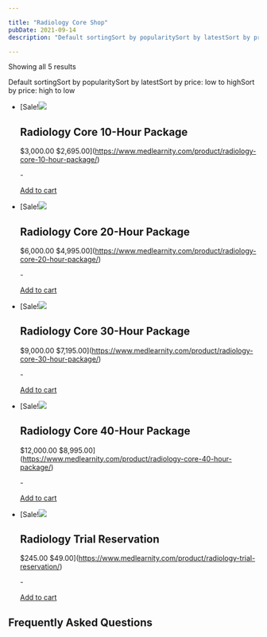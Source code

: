 ```yaml
---

title: "Radiology Core Shop"
pubDate: 2021-09-14
description: "Default sortingSort by popularitySort by latestSort by price: low to highSort by price: high to low"

---
```



Showing all 5 results

Default sortingSort by popularitySort by latestSort by price: low to highSort by price: high to low

- [Sale!![](https://i2xfwztd2ksbegse.public.blob.vercel-storage.com/wp/2021/03/10-Hour-300x300.png)
    
    ## Radiology Core 10-Hour Package
    
    $3,000.00 $2,695.00](https://www.medlearnity.com/product/radiology-core-10-hour-package/)
    
    \-
    
    [Add to cart](?add-to-cart=4710)
- [Sale!![](https://i2xfwztd2ksbegse.public.blob.vercel-storage.com/wp/2021/03/20-Hour-300x300.png)
    
    ## Radiology Core 20-Hour Package
    
    $6,000.00 $4,995.00](https://www.medlearnity.com/product/radiology-core-20-hour-package/)
    
    \-
    
    [Add to cart](?add-to-cart=4713)
- [Sale!![](https://i2xfwztd2ksbegse.public.blob.vercel-storage.com/wp/2021/03/30-Hours-300x300.png)
    
    ## Radiology Core 30-Hour Package
    
    $9,000.00 $7,195.00](https://www.medlearnity.com/product/radiology-core-30-hour-package/)
    
    \-
    
    [Add to cart](?add-to-cart=4715)
- [Sale!![](https://i2xfwztd2ksbegse.public.blob.vercel-storage.com/wp/2021/03/40-Hour-300x300.png)
    
    ## Radiology Core 40-Hour Package
    
    $12,000.00 $8,995.00](https://www.medlearnity.com/product/radiology-core-40-hour-package/)
    
    \-
    
    [Add to cart](?add-to-cart=4716)
- [Sale!![](https://i2xfwztd2ksbegse.public.blob.vercel-storage.com/wp/2021/03/Trial-Resrvation-V2-300x300.png)
    
    ## Radiology Trial Reservation
    
    $245.00 $49.00](https://www.medlearnity.com/product/radiology-trial-reservation/)
    
    \-
    
    [Add to cart](?add-to-cart=5680)

## Frequently Asked Questions
